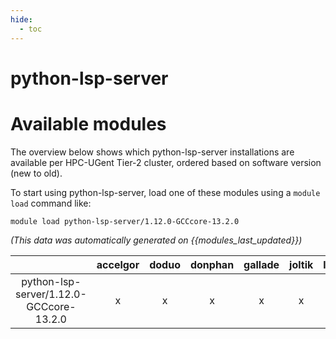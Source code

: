 ```yaml
---
hide:
  - toc
---
```


python-lsp-server
=================

# Available modules


The overview below shows which python-lsp-server installations are available per HPC-UGent Tier-2 cluster, ordered based on software version (new to old).

To start using python-lsp-server, load one of these modules using a `module load` command like:

```shell
module load python-lsp-server/1.12.0-GCCcore-13.2.0
```

*(This data was automatically generated on {{modules_last_updated}})*

| |accelgor|doduo|donphan|gallade|joltik|litleo|shinx|
| :---: | :---: | :---: | :---: | :---: | :---: | :---: | :---: |
|python-lsp-server/1.12.0-GCCcore-13.2.0|x|x|x|x|x|x|x|
